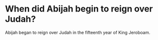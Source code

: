 # When did Abijah begin to reign over Judah?

Abijah began to reign over Judah in the fifteenth year of King Jeroboam.
